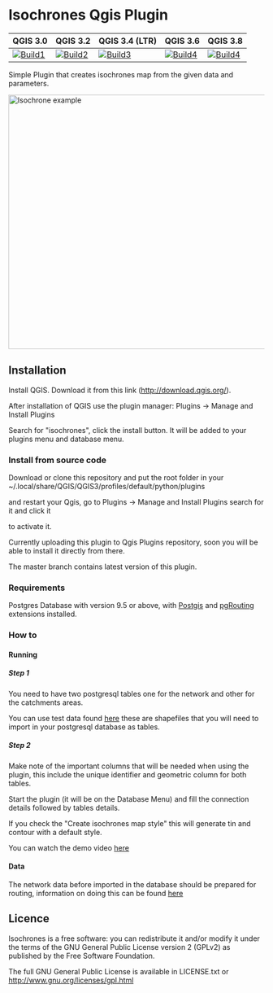 Isochrones Qgis Plugin
=======

| QGIS 3.0          | QGIS 3.2          | QGIS 3.4 (LTR)    | QGIS 3.6          | QGIS 3.8          |
|-------------------|-------------------|-------------------|-------------------|-------------------|
| [![Build1][1]][7] | [![Build2][2]][7] | [![Build3][3]][7] | [![Build4][4]][7] | [![Build4][5]][7] |

[1]: https://travis-matrix-badges.herokuapp.com/repos/Samweli/isochrones/branches/master/1
[2]: https://travis-matrix-badges.herokuapp.com/repos/Samweli/isochrones/branches/master/2
[3]: https://travis-matrix-badges.herokuapp.com/repos/Samweli/isochrones/branches/master/3
[4]: https://travis-matrix-badges.herokuapp.com/repos/Samweli/isochrones/branches/master/4
[5]: https://travis-matrix-badges.herokuapp.com/repos/Samweli/isochrones/branches/master/5
[6]: https://travis-matrix-badges.herokuapp.com/repos/Samweli/isochrones/branches/master/6
[7]: https://travis-ci.org/bjfish/grails-ci-build-matrix-example


Simple Plugin that creates isochrones map from the given data and parameters.

<img src="https://raw.githubusercontent.com/Samweli/isochrones_plugin/master/resources/img/examples/isochrone.png" width="600" height="500" alt="Isochrone example" />


## Installation

Install QGIS. Download it from this link (http://download.qgis.org/).

After installation of QGIS use the plugin manager: Plugins -> Manage and Install Plugins

Search for "isochrones", click the install button. It will be added to your plugins menu and database menu.

### Install from source code

Download or clone this repository and put the root folder in your
~/.local/share/QGIS/QGIS3/profiles/default/python/plugins

and restart your Qgis, go to Plugins -> Manage and Install Plugins search for it and click it

to activate it.

Currently uploading this plugin to Qgis Plugins repository, soon you will be able to install it directly
from there.

The master branch contains latest version of this plugin.

### Requirements

Postgres Database with version 9.5 or above, with [Postgis](https://postgis.net) and [pgRouting](https://pgrouting.org) extensions installed.


### How to

#### Running

##### Step 1
You need to have two postgresql tables one for the network and other for the catchments areas.

You can use test data found [here](https://github.com/Samweli/isochrones_plugin/tree/master/iso/test/data) these are shapefiles
that you will need to import in your postgresql database as tables.


##### Step 2

Make note of the important columns that will be needed when using the plugin, this include the unique identifier and 
geometric column for both tables.

Start the plugin (it will be on the Database Menu) and fill the connection details followed by tables details.

If you check the "Create isochrones map style" this will generate tin and contour with a default style.


You can watch the demo video [here](https://www.youtube.com/watch?v=thBKETlQbqY)


#### Data

The network data before imported in the database should be prepared for routing, information on doing this can be found 
[here](http://www.bostongis.com/PrinterFriendly.aspx?content_name=pgrouting_osm2po_1) 

## Licence

Isochrones is a free software: you can redistribute it and/or modify it under the terms of the GNU General Public License version 2 (GPLv2) as published by the Free Software Foundation.

The full GNU General Public License is available in LICENSE.txt or http://www.gnu.org/licenses/gpl.html


